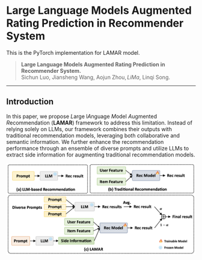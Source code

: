 # Large Language Models Augmented Rating Prediction in Recommender System




This is the PyTorch implementation for LAMAR model.


> **Large Language Models Augmented Rating Prediction in Recommender System.**  
Sichun Luo, Jiansheng Wang, Aojun Zhou$, Li Ma$, Linqi Song.


---

## Introduction
In this paper, we propose *L*arge l*A*nguage *M*odel *A*ugmented *R*ecommendation (**LAMAR**) framework to address this limitation. Instead of relying solely on LLMs, our framework combines their outputs with traditional recommendation models, leveraging both collaborative and semantic information. We further enhance the recommendation performance through an ensemble of diverse prompts and utilize LLMs to extract side information for augmenting traditional recommendation models.

![Framework](f1.png)
